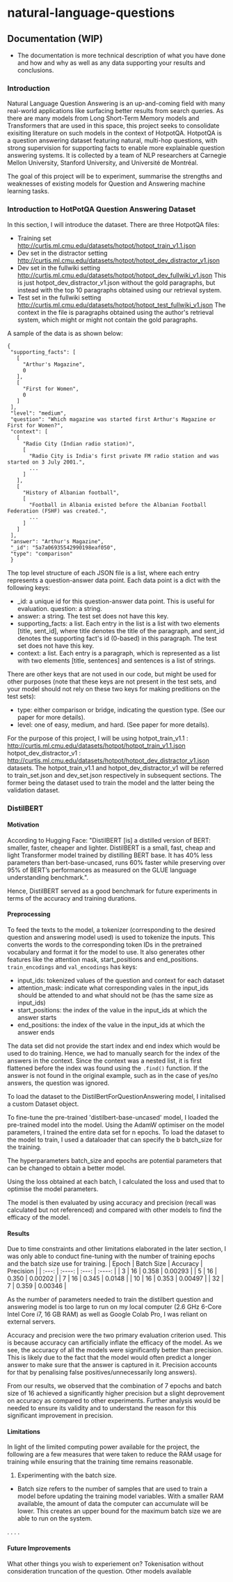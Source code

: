 # natural-language-questions


## Documentation (WIP)
 - The documentation is more technical description of what you have done and how and why as well as any data supporting your results and conclusions.
 

 ### Introduction
 Natural Language Question Answering is an up-and-coming field with many real-world applications like surfacing better results from search queries. As there are many models from Long Short-Term Memory models and Transformers that are used in this space, this project seeks to consolidate exisiting literature on such models in the context of HotpotQA. HotpotQA is a question answering dataset featuring natural, multi-hop questions, with strong supervision for supporting facts to enable more explainable question answering systems. It is collected by a team of NLP researchers at Carnegie Mellon University, Stanford University, and Université de Montréal.

 The goal of this project will be to experiment, summarise the strengths and weaknesses of existing models for Question and Answering machine learning tasks. 

 ### Introduction to HotPotQA Question Answering Dataset
 In this section, I will introduce the dataset. There are three HotpotQA files:
 - Training set http://curtis.ml.cmu.edu/datasets/hotpot/hotpot_train_v1.1.json
 - Dev set in the distractor setting http://curtis.ml.cmu.edu/datasets/hotpot/hotpot_dev_distractor_v1.json
 - Dev set in the fullwiki setting http://curtis.ml.cmu.edu/datasets/hotpot/hotpot_dev_fullwiki_v1.json This is just hotpot_dev_distractor_v1.json without the gold paragraphs, but instead with the top 10 paragraphs obtained using our retrieval system.
 - Test set in the fullwiki setting http://curtis.ml.cmu.edu/datasets/hotpot/hotpot_test_fullwiki_v1.json The context in the file is paragraphs obtained using the author's retrieval system, which might or might not contain the gold paragraphs.

 A sample of the data is as shown below:
 ```
 {
  "supporting_facts": [
    [
      "Arthur's Magazine",
      0
    ],
    [
      "First for Women",
      0
    ]
  ],
  "level": "medium",
  "question": "Which magazine was started first Arthur's Magazine or First for Women?",
  "context": [
    [
      "Radio City (Indian radio station)",
      [
        "Radio City is India's first private FM radio station and was started on 3 July 2001.",
        ...
      ]
    ],
    [
      "History of Albanian football",
      [
        "Football in Albania existed before the Albanian Football Federation (FSHF) was created.",
        ...
      ]
    ]
  ],
  "answer": "Arthur's Magazine",
  "_id": "5a7a06935542990198eaf050",
  "type": "comparison"
  }
```

The top level structure of each JSON file is a list, where each entry represents a question-answer data point. Each data point is a dict with the following keys:

- _id: a unique id for this question-answer data point. This is useful for evaluation.
question: a string.
- answer: a string. The test set does not have this key.
- supporting_facts: a list. Each entry in the list is a list with two elements [title, sent_id], where title denotes the title of the paragraph, and sent_id denotes the supporting fact's id (0-based) in this paragraph. The test set does not have this key.
- context: a list. Each entry is a paragraph, which is represented as a list with two elements [title, sentences] and sentences is a list of strings.

There are other keys that are not used in our code, but might be used for other purposes (note that these keys are not present in the test sets, and your model should not rely on these two keys for making preditions on the test sets):

- type: either comparison or bridge, indicating the question type. (See our paper for more details).
- level: one of easy, medium, and hard. (See paper for more details).

For the purpose of this project, I will be using
hotpot_train_v1.1 : http://curtis.ml.cmu.edu/datasets/hotpot/hotpot_train_v1.1.json
hotpot_dev_distractor_v1 : http://curtis.ml.cmu.edu/datasets/hotpot/hotpot_dev_distractor_v1.json
datasets. The hotpot_train_v1.1 and hotpot_dev_distractor_v1 will be referred to train_set.json and dev_set.json respectively in subsequent sections. The former being the dataset used to train the model and the latter being the validation dataset.

 ### DistilBERT
 #### Motivation
 According to Hugging Face:
 "DistilBERT [is] a distilled version of BERT: smaller, faster, cheaper and lighter. DistilBERT is a small, fast, cheap and light Transformer model trained by distilling BERT base. It has 40% less parameters than bert-base-uncased, runs 60% faster while preserving over 95% of BERT’s performances as measured on the GLUE language understanding benchmark.".

 Hence, DistilBERT served as a good benchmark for future experiments in terms of the accuracy and training durations.
 
 #### Preprocessing
 To feed the texts to the model, a tokenizer (corresponding to the desired question and answering model used) is used to tokenize the inputs. This converts the words to the corresponding token IDs in the pretrained vocabulary and format it for the model to use. It also generates other features like the attention mask, start_positions and end_positions.
 ```train_encodings``` and ```val_encodings``` has keys:
 - input_ids: tokenized values of the question and context for each dataset
 - attention_mask: indicate what corresponding vales in the input_ids should be attended to and what should not be (has the same size as input_ids)
 - start_positions: the index of the value in the input_ids at which the answer starts
 - end_positions: the index of the value in the input_ids at which the answer ends
 
 The data set did not provide the start index and end index which would be used to do training. Hence, we had to manually search for the index of the answers in the context. Since the context was a nested list, it is  first flattened before the index was found using the ```.find()``` function. If the answer is not found in the original example, such as in the case of yes/no answers, the question was ignored.
 
 To load the dataset to the DistilBertForQuestionAnswering model, I initalised a custom Dataset object.
 
 To fine-tune the pre-trained 'distilbert-base-uncased' model, I loaded the pre-trained model into the model. Using the AdamW optimiser on the model parameters, I trained the entire data set for n epochs. To load the dataset to the model to train, I used a dataloader that can specify the b batch_size for the training.
 
 The hyperparameters batch_size and epochs are potential parameters that can be changed to obtain a better model.
 
 Using the loss obtained at each batch, I calculated the loss and used that to optimise the model parameters.
 
 The model is then evaluated by using accuracy and precision (recall was calculated but not referenced) and compared with other models to find the efficacy of the model.
 
 #### Results
 
 <SHOW SOME EXAMPLE OF HOW THE OUTPUT LOOKS LIKE WITH CODE>
 
 Due to time constraints and other limitations elaborated in the later section, I was only able to conduct fine-tuning with the number of training epochs and the batch size use for training.
| Epoch      | Batch Size | Accuracy     | Precision     |
| :---:        |    :----:   |          :---: |    :----:   |
| 3      |    16     |   0.358   |   0.00293    |
| 5      |    16     |   0.350   |   0.00202    |
| 7      |    16     |   0.345   |   0.0148    |
| 10      |    16     |   0.353   |   0.00497    |
| 32      |    7     |   0.359   |   0.00346    |

As the number of parameters needed to train the distilbert question and answering model is too large to run on my local computer (2.6 GHz 6-Core Intel Core i7, 16 GB RAM) as well as Google Colab Pro, I was reliant on external servers. 

Accuracy and precision were the two primary evaluation criterion used. This is because accuracy can artificially inflate the efficacy of the model. As we see, the accuracy of all the models were significantly better than precision. This is likely due to the fact that the model would often predict a longer answer to make sure that the answer is captured in it. Precision accounts for that by penalising false positives/unnecessarily long answers).

From our results, we observed that the combination of 7 epochs and batch size of 16 achieved a significantly higher precision but a slight deprovement on accuracy as compared to other experiments. Further analysis would be needed to ensure its validity and to understand the reason for this significant improvement in precision.

 #### Limitations 
 In light of the limited computing power available for the project, the following are a few measures that were taken to reduce the RAM usage for training while ensuring that the training time remains reasonable.
 
 1. Experimenting with the batch size. 
  - Batch size refers to the number of samples that are used to train a model before updating the training model variables. With a smaller RAM available, the amount of data the computer can accumulate will be lower. This creates an upper bound for the maximum batch size we are able to run on the system. 

.
.
.
.

 
 #### Future Improvements
 What other things you wish to experiement on? 
 Tokenisation without consideration truncation of the question.
 Other models available

 

 
 
 





